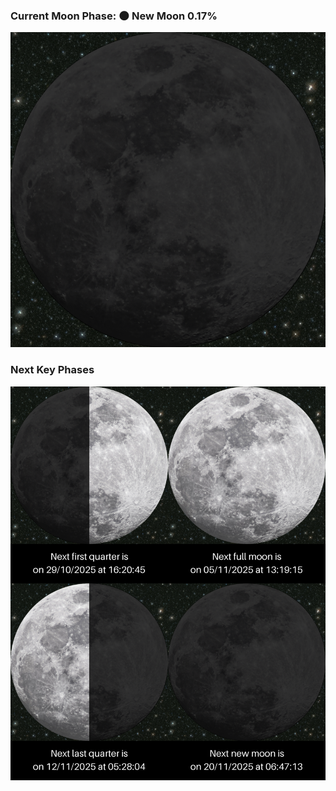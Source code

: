 ### Current Moon Phase: 🌑 New Moon 0.17%
![Moon Phase](moonphase.png)
### Next Key Phases
![Gallery](gallery.png)